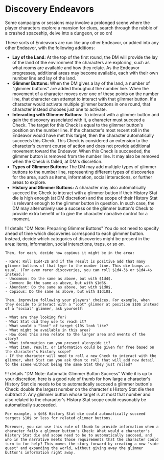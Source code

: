# Discovery Endeavors

Some campaigns or sessions may involve a prolonged scene where the player characters explore a mansion for clues, search through the rubble of a crashed spaceship, delve into a dungeon, or so on!

These sorts of Endeavors are run like any other Endeavor, or added into any other Endeavor, with the following additions:

- **Lay of the Land:** At the top of the first round, the DM will provide the lay of the land of the environment the characters are exploring, such as what rooms are available and how they relate. As the Endeavor progresses, additional areas may become available, each with their own number line and lay of the land. 
- **Glimmer Buttons:** When the DM gives a lay of the land, a number of "glimmer buttons" are added throughout the number line. When the movement of a character moves over one of these points on the number line, that character can attempt to interact with that glimmer button. If a character would activate multiple glimmer buttons in one round, that character instead chooses just one to activate.
- **Interacting with Glimmer Buttons:** To interact with a glimmer button and gain the discovery associated with it, a character must succeed a Check. The target for this Check is equal to the glimmer button's position on the number line. If the character's most recent roll in the Endeavor would have met this target, then the character automatically succeeds this Check. This Check is considered an extension to the character's current course of action and does not provide additional movement toward the Endeavor. When this Check is succeeded, the glimmer button is removed from the number line. It may also be removed when the Check is failed, at DM's discretion.
- **Types of Glimmer Buttons:** The DM may add multiple types of glimmer buttons to the number line, representing different types of discoveries for the area, such as items, information, social interactions, or further areas to explore.
- **History and Glimmer Buttons:** A character may also automatically succeed the Check to interact with a glimmer button if their History Stat die is high enough (at DM discretion) and the scope of their History Stat is relevant enough to the glimmer button in question. In such case, the DM may alternatively use a success on the glimmer button's Check to provide extra benefit or to give the character narrative control for a moment.

!!! details "DM Note: Preparing Glimmer Buttons"
    You do not need to specify ahead of time which discoveries correspond to each glimmer button. Instead, decide which categories of discoveries might be present in the area: items, information, social interactions, traps, or so on.

    Then, for each, decide how copious it might be in the area:

    - Rare: Roll $1d4-2$ and if the result is positive add that many glimmer buttons of that type to the number line. This die bumps as usual. (For even rarer discoveries, you can roll $1d4-3$ or $1d4-4$ instead.)
    - Uncommon: Do the same as above, but with $1d4$.
    - Common: Do the same as above, but with $1d6$.
    - Abundant: Do the same as above, but with $1d8$.
    - Copious: Do the same as above, but with $1d10$.

    Then, improvise following your players' choices. For example, when they decide to interact with a "loot" glimmer at position $10$ instead of a "social" glimmer, ask yourself:
    
    - What are they looking for?
    - What Stat did they use to reach it?
    - What would a "loot" of target $10$ look like?
    - What might be available in this area?
    - How does this area relate to the larger area and events of the story?
    - What information can you present alongside it?
    - What item, result, or information could be given for free based on the character's History scope?
    - If the character will need to roll a new Check to interact with the glimmer, what Stat can you ask them to roll that will add new detail to the scene without being the same Stat they just rolled?

!!! details "DM Note: Automatic Glimmer Button Success"
    While it is up to your discretion, here is a good rule of thumb for how large a character's History Stat die needs to be to automatically succeed a glimmer button's Check: double the largest number on the character's History Stat die then subtract $2$. Any glimmer button whose target is at most that number and also related to the character's History Stat scope could reasonably be automatically succeeded.

    For example, a $d6$ History Stat die could automatically succeed targets $10$ or less for related glimmer buttons.

    Moreover, you can use this rule of thumb to provide information when a character fails a glimmer button's Check: What would a character's History Stat die and scope need to be to automatically succeed, and who in the narrative meets those requirements that the character could turn to for help? This moves the story forward by creating a new "side quest" and expanding the world, without giving away the glimmer button's information right away.
